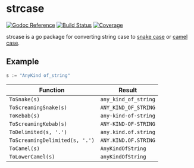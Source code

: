 # strcase
[![Godoc Reference](https://godoc.org/github.com/iancoleman/strcase?status.svg)](http://godoc.org/github.com/iancoleman/strcase)
[![Build Status](https://travis-ci.org/iancoleman/strcase.svg)](https://travis-ci.org/iancoleman/strcase)
[![Coverage](http://gocover.io/_badge/github.com/iancoleman/strcase?0)](http://gocover.io/github.com/iancoleman/strcase)

strcase is a go package for converting string case to [snake case](https://en.wikipedia.org/wiki/Snake_case) or [camel case](https://en.wikipedia.org/wiki/CamelCase).

## Example

```go
s := "AnyKind of_string"
```

| Function                          | Result               |
|-----------------------------------|----------------------|
| `ToSnake(s)`                      | `any_kind_of_string` |
| `ToScreamingSnake(s)`             | `ANY_KIND_OF_STRING` |
| `ToKebab(s)`                      | `any-kind-of-string` |
| `ToScreamingKebab(s)`             | `ANY-KIND-OF-STRING` |
| `ToDelimited(s, '.')`             | `any.kind.of.string` |
| `ToScreamingDelimited(s, '.')`    | `ANY.KIND.OF.STRING` |
| `ToCamel(s)`                      | `AnyKindOfString`    |
| `ToLowerCamel(s)`                 | `anyKindOfString`    |
